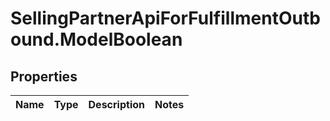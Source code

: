 # SellingPartnerApiForFulfillmentOutbound.ModelBoolean

## Properties
Name | Type | Description | Notes
------------ | ------------- | ------------- | -------------
